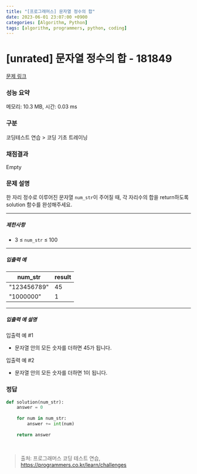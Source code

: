 ```yaml
---
title: "[프로그래머스] 문자열 정수의 합"
date: 2023-06-01 23:07:00 +0900
categories: [Algorithm, Python]
tags: [algorithm, programmers, python, coding]
---
```


# [unrated] 문자열 정수의 합 - 181849

[문제 링크](https://school.programmers.co.kr/learn/courses/30/lessons/181849)

### 성능 요약

메모리: 10.3 MB, 시간: 0.03 ms

### 구분

코딩테스트 연습 > 코딩 기초 트레이닝

### 채점결과

Empty

### 문제 설명

<p>한 자리 정수로 이루어진 문자열 <code>num_str</code>이 주어질 때, 각 자리수의 합을 return하도록 solution 함수를 완성해주세요.</p>

<hr>

<h5>제한사항</h5>

<ul>
<li>3 ≤ <code>num_str</code> ≤ 100</li>
</ul>

<hr>

<h5>입출력 예</h5>

| num_str     | result |
|-------------|--------|
| "123456789" | 45     |
| "1000000"   | 1      |

<hr>

<h5>입출력 예 설명</h5>

<p>입출력 예 #1</p>

<ul>
<li>문자열 안의 모든 숫자를 더하면 45가 됩니다.</li>
</ul>

<p>입출력 예 #2</p>

<ul>
<li>문자열 안의 모든 숫자를 더하면 1이 됩니다.</li>
</ul>

### 정답

```python
def solution(num_str):
    answer = 0
    
    for num in num_str:
        answer += int(num)
    
    return answer
```

<br>

> 출처: 프로그래머스 코딩 테스트 연습, https://programmers.co.kr/learn/challenges
